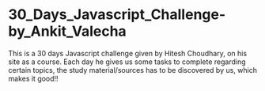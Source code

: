 # 30_Days_Javascript_Challenge-by_Ankit_Valecha
This is a 30 days Javascript challenge given by Hitesh Choudhary, on his site as a course. Each day he gives us some tasks to complete regarding certain topics, the study material/sources has to be discovered by us, which makes it good!!
